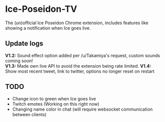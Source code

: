 # Ice-Poseidon-TV
The (un)official Ice Poseidon Chrome extension, includes features like showing a notification when Ice goes live.

## Update logs
**V1.2:** Sound effect option added per /u/Takamiya's request, custom sounds coming soon!  
**V1.3:** Made own live API to avoid the extension being rate limited.
**V1.4:** Show most recent tweet, link to twitter, options no longer reset on restart

## TODO
- Change icon to green when Ice goes live
- Twitch emotes (Working on this right now)
- Changing name color in chat (will require websocket communication between clients)